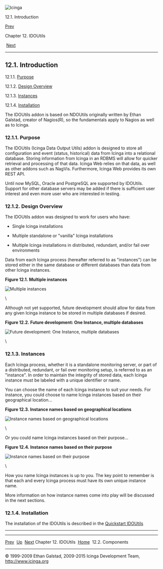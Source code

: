 ![Icinga](../images/logofullsize.png "Icinga")

12.1. Introduction

[Prev](ch12.md) 

Chapter 12. IDOUtils

 [Next](db_components.md)

* * * * *

12.1. Introduction
------------------

12.1.1. [Purpose](db_intro.md#purpose)

12.1.2. [Design Overview](db_intro.md#design)

12.1.3. [Instances](db_intro.md#instances)

12.1.4. [Installation](db_intro.md#install)

The IDOUtils addon is based on NDOUtils originally written by Ethan
Galstad, creator of Nagios(R), so the fundamentals apply to Nagios as
well as to Icinga.

### 12.1.1. Purpose

The IDOUtils (Icinga Data Output Utils) addon is designed to store all
configuration and event (status, historical) data from Icinga into a
relational database. Storing information from Icinga in an RDBMS will
allow for quicker retrieval and processing of that data. Icinga Web
relies on that data, as well as other addons such as NagVis.
Furthermore, Icinga Web provides its own REST API.

Until now MySQL, Oracle and PostgreSQL are supported by IDOUtils.
Support for other database servers may be added if there is sufficient
user interest and even more user who are interested in testing.

### 12.1.2. Design Overview

The IDOUtils addon was designed to work for users who have:

-   Single Icinga installations

-   Multiple standalone or "vanilla" Icinga installations

-   Multiple Icinga installations in distributed, redundant, and/or fail
    over environments

Data from each Icinga process (hereafter referred to as "instances") can
be stored either in the same database or different databases than data
from other Icinga instances.

**Figure 12.1. Multiple instances**

![Multiple instances](../images/fig1.png)

\

Although not yet supported, future development should allow for data
from any given Icinga instance to be stored in multiple databases if
desired.

**Figure 12.2. Future development: One Instance, multiple databases**

![Future development: One Instance, multiple
databases](../images/fig2.png)

\

### 12.1.3. Instances

Each Icinga process, whether it is a standalone monitoring server, or
part of a distributed, redundant, or fail over monitoring setup, is
referred to as an "instance". In order to maintain the integrity of
stored data, each Icinga instance must be labeled with a unique
identifier or name.

You can choose the name of each Icinga instance to suit your needs. For
instance, you could choose to name Icinga instances based on their
geographical location...

**Figure 12.3. Instance names based on geographical locations**

![Instance names based on geographical locations](../images/fig3.png)

\

Or you could name Icinga instances based on their purpose...

**Figure 12.4. Instance names based on their purpose**

![Instance names based on their purpose](../images/fig4.png)

\

How you name Icinga instances is up to you. The key point to remember is
that each and every Icinga process must have its own unique instance
name.

More information on how instance names come into play will be discussed
in the next sections.

### 12.1.4. Installation

The installation of the IDOUtils is described in the [Quickstart
IDOUtils](quickstart-idoutils.md "2.6. Icinga with IDOUtils Quickstart")

* * * * *

  ----------------------- -------------------- -----------------------------
  [Prev](ch12.md)       [Up](ch12.md)       [Next](db_components.md)
  Chapter 12. IDOUtils    [Home](index.md)    12.2. Components
  ----------------------- -------------------- -----------------------------

© 1999-2009 Ethan Galstad, 2009-2015 Icinga Development Team,
http://www.icinga.org
